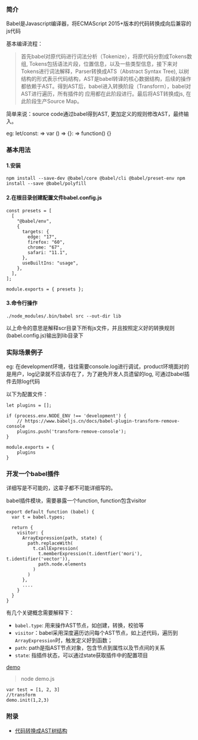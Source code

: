 ### 简介
 
Babel是Javascript编译器，将ECMAScript 2015+版本的代码转换成向后兼容的js代码

基本编译流程：
> 首先babel对原代码进行词法分析（Tokenize），将原代码分割成Tokens数组, Tokens包括语法片段，位置信息，以及一些类型信息，接下来对Tokens进行词法解释，Parser转换成ATS（Abstract Syntax Tree), 以树结构的形式表示代码结构，AST是babel转译的核心数据结构，后续的操作都依赖于AST。得到AST后，babel进入转换阶段（Transform），babel对AST进行遍历，所有插件的
应用都在此阶段进行。最后将AST转换成js, 在此阶段生产Source Map。

简单来说：source code通过babel得到AST, 更加定义的规则修改AST，最终输入。


eg: let/const: => var
    () => {}:  => function() {}

### 基本用法

#### 1.安装
``
npm install --save-dev @babel/core @babel/cli @babel/preset-env
npm install --save @babel/polyfill
``

#### 2.在根目录创建配置文件babel.config.js

```
const presets = [
  [
    "@babel/env",
    {
      targets: {
        edge: "17",
        firefox: "60",
        chrome: "67",
        safari: "11.1",
      },
      useBuiltIns: "usage",
    },
  ],
];

module.exports = { presets };

```

#### 3.命令行操作

```
./node_modules/.bin/babel src --out-dir lib
```
以上命令的意思是解释scr目录下所有js文件，并且按照定义好的转换规则(babel.config.js)输出到lib目录下


### 实际场景例子

eg: 在development环境，往往需要console.log进行调试，product环境面对的是用户，log记录就不应该存在了，为了避免开发人员遗留的log, 可通过babel插件去除log代码

以下为配置文件：

```
let plugins = [];

if (process.env.NODE_ENV !== 'development') {
    // https://www.babeljs.cn/docs/babel-plugin-transform-remove-console
    plugins.push('transform-remove-console');
}

module.exports = {
    plugins
}
```

### 开发一个babel插件

详细写是不可能的，这辈子都不可能详细写的。

babel插件模块，需要暴露一个function, function包含visitor

```
export default function (babel) {
  var t = babel.types;

  return {
    visitor: { 
      ArrayExpression(path, state) {
        path.replaceWith(
          t.callExpression(
            t.memberExpression(t.identfier('mori'), t.identifier('vector')),
            path.node.elements
          )
        )
      },
      ....
    }
  }
}
```

有几个关键概念需要解释下：
* `babel.type`: 用来操作AST节点，如创建，转换，校验等
* `visitor`：babel采用深度遍历访问每个AST节点，如上述代码，遍历到`ArrayExpression`时，触发定义好到函数；
* `path`: path是指AST节点对象，包含节点到属性以及节点间的关系
* `state`: 指插件状态，可以通过state获取插件中的配置项目

[demo](https://github.com/Evan-Liao/blog/tree/master/Babel/test.js)

> node demo.js

```
var test = [1, 2, 3]
//transform
demo.init(1,2,3)

```

### 附录

* [代码转换成AST树结构](https://astexplorer.net/#/KJ8AjD6maa)